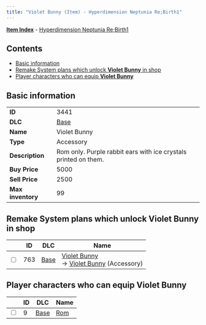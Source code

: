```yaml
---
title: "Violet Bunny (Item) - Hyperdimension Neptunia Re;Birth1"
---
```


[**Item Index**](/neptunia/rb1/item/index.html) - [Hyperdimension Neptunia Re;Birth1](/neptunia/rb1)

## Contents

- [Basic information](#basic-information)
- [Remake System plans which unlock **Violet Bunny** in shop](#remake-system-plans-which-unlock-violet-bunny-in-shop)
- [Player characters who can equip **Violet Bunny**](#player-characters-who-can-equip-violet-bunny)

## Basic information

|   |   |
| -- | -- |
| **ID** | 3441 |
| **DLC** | [Base](/neptunia/rb1/dlc/1-base.html) |
| **Name** | Violet Bunny |
| **Type** | Accessory |
| **Description** | Rom only. Purple rabbit ears with ice crystals printed on them. |
| **Buy Price** | 5000 |
| **Sell Price** | 2500 |
| **Max inventory** | 99 |


## Remake System plans which unlock **Violet Bunny** in shop

|    | ID | DLC | Name |
| -- | -- | --- | ---- |
| <input type="checkbox" id="rb1-remake-1-763" class="trackbox" /> | 763 | [Base](/neptunia/rb1/dlc/1-base.html) | [Violet Bunny](/neptunia/rb1/remake/1-763-violet-bunny.html)<br /> → [Violet Bunny](/neptunia/rb1/item/1-3441-violet-bunny.html) (Accessory) |


## Player characters who can equip **Violet Bunny**

|    | ID | DLC | Name |
| -- | -- | --- | ---- |
| <input type="checkbox" id="rb1-player-1-9" class="trackbox" /> | 9 | [Base](/neptunia/rb1/dlc/1-base.html) | [Rom](/neptunia/rb1/player/1-9-rom.html) |
